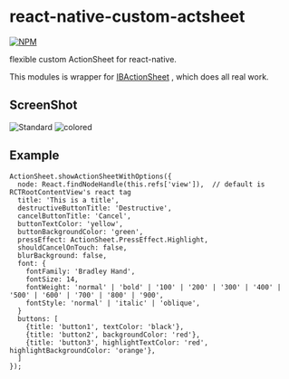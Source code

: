 # react-native-custom-actsheet

[![NPM](https://nodei.co/npm/react-native-custom-actsheet.png)](https://nodei.co/npm/react-native-custom-actsheet/)

flexible custom ActionSheet for react-native.

This modules is wrapper for [IBActionSheet](https://github.com/ianb821/IBActionSheet) , which does all real work.

## ScreenShot

![Standard](https://raw.github.com/guodong000/react-native-custom-actsheet/master/Pictures/standard.png)
![colored](https://raw.github.com/guodong000/react-native-custom-actsheet/master/Pictures/colored.png)

## Example

```
ActionSheet.showActionSheetWithOptions({
  node: React.findNodeHandle(this.refs['view']),  // default is RCTRootContentView's react tag
  title: 'This is a title',
  destructiveButtonTitle: 'Destructive',
  cancelButtonTitle: 'Cancel',
  buttonTextColor: 'yellow',
  buttonBackgroundColor: 'green',
  pressEffect: ActionSheet.PressEffect.Highlight,
  shouldCancelOnTouch: false,
  blurBackground: false,
  font: {
    fontFamily: 'Bradley Hand',
    fontSize: 14,
    fontWeight: 'normal' | 'bold' | '100' | '200' | '300' | '400' | '500' | '600' | '700' | '800' | '900',
    fontStyle: 'normal' | 'italic' | 'oblique',
  }
  buttons: [
    {title: 'button1', textColor: 'black'},
    {title: 'button2', backgroundColor: 'red'},
    {title: 'button3', highlightTextColor: 'red', highlightBackgroundColor: 'orange'},
  ]
});
```
